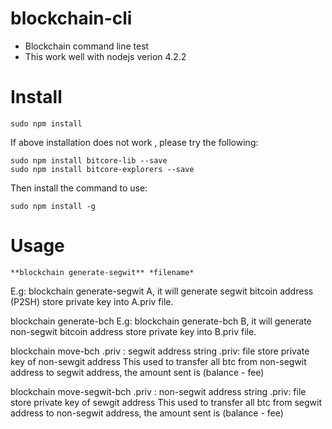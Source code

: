 # blockchain-cli
- Blockchain command line test
- This work well with nodejs verion 4.2.2

# Install
```
sudo npm install
```

If above installation does not work , please try the following:
```
sudo npm install bitcore-lib --save
sudo npm install bitcore-explorers --save
```

Then install the command to use:
```
sudo npm install -g
```

# Usage
```
**blockchain generate-segwit** *filename* 
```
E.g: blockchain generate-segwit A, it will generate segwit bitcoin address (P2SH) store private key into A.priv file.

blockchain generate-bch <filename>
E.g: blockchain generate-bch B, it will generate non-segwit bitcoin address store private key into B.priv file.

blockchain move-bch <filename>.priv <toAddress>
<toAddress>: segwit address string
<filename>.priv: file store private key of non-sewgit address
This used to transfer all btc from non-segwit address to segwit address, the amount sent is (balance - fee)

blockchain move-segwit-bch <filename>.priv <toAddress>
<toAddress>: non-segwit address string
<filename>.priv: file store private key of sewgit address
This used to transfer all btc from segwit address to non-segwit address, the amount sent is (balance - fee)
